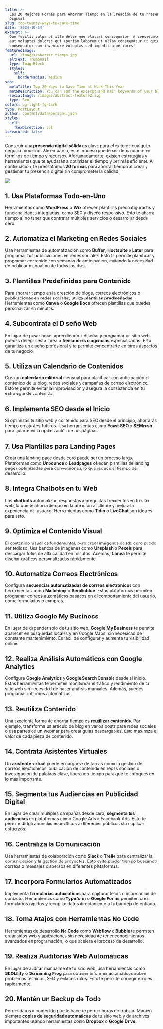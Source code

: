 ```yaml
---
title: >-
  Las 20 Mejores Formas para Ahorrar Tiempo en la Creación de tu Presencia
  Digital
slug: top-twenty-ways-to-save-time
date: '2024-10-14'
excerpt: >-
  Quo facilis culpa ut illo dolor quo placeat consequatur. A consequatur facilis
  aut voluptas dolores qui aperiam laborum ut ullam consequatur ut quia
  consequatur cum inventore voluptas sed impedit asperiores!
featuredImage:
  url: /images/ahorrar tiempo.jpg
  altText: Thumbnail
  type: ImageBlock
  styles:
    self:
      borderRadius: medium
seo:
  metaTitle: Top 20 Ways to Save Time at Work This Year
  metaDescription: You can add the excerpt and main keywords of your blog post here.
  socialImage: /images/abstract-feature2.svg
  type: Seo
colors: bg-light-fg-dark
type: PostLayout
author: content/data/person4.json
styles:
  self:
    flexDirection: col
isFeatured: false
---
```

Construir una **presencia digital sólida** es clave para el éxito de cualquier negocio moderno. Sin embargo, este proceso puede ser demandante en términos de tiempo y recursos. Afortunadamente, existen estrategias y herramientas que te ayudarán a optimizar el tiempo y ser más eficiente. A continuación, te presentamos **20 formas** para ahorrar tiempo al crear y gestionar tu presencia digital sin comprometer la calidad.

![](/images/ahorrar%20tiempo.jpg)

## 1. **Usa Plataformas Todo-en-Uno**

Herramientas como **WordPress** o **Wix** ofrecen plantillas preconfiguradas y funcionalidades integradas, como SEO y diseño responsivo. Esto te ahorra tiempo al no tener que contratar múltiples servicios o desarrollar desde cero.

## 2. **Automatiza el Marketing en Redes Sociales**

Usa herramientas de automatización como **Buffer**, **Hootsuite** o **Later** para programar tus publicaciones en redes sociales. Esto te permite planificar y programar contenido con semanas de anticipación, evitando la necesidad de publicar manualmente todos los días.

## 3. **Plantillas Predefinidas para Contenido**

Para ahorrar tiempo en la creación de blogs, correos electrónicos o publicaciones en redes sociales, utiliza **plantillas prediseñadas**. Herramientas como **Canva** o **Google Docs** ofrecen plantillas que puedes personalizar en minutos.

## 4. **Subcontrata el Diseño Web**

En lugar de pasar horas aprendiendo a diseñar y programar un sitio web, puedes delegar esta tarea a **freelancers o agencias** especializadas. Esto garantiza un diseño profesional y te permite concentrarte en otros aspectos de tu negocio.

## 5. **Utiliza un Calendario de Contenidos**

Crea un **calendario editorial** mensual para planificar con anticipación el contenido de tu blog, redes sociales y campañas de correo electrónico. Esto te permite evitar la improvisación y asegura la consistencia en tu estrategia de contenido.

## 6. **Implementa SEO desde el Inicio**

Si optimizas tu sitio web y contenido para SEO desde el principio, ahorrarás tiempo en ajustes futuros. Usa herramientas como **Yoast SEO** o **SEMrush** para guiarte en la optimización de tus páginas.

## 7. **Usa Plantillas para Landing Pages**

Crear una landing page desde cero puede ser un proceso largo. Plataformas como **Unbounce** o **Leadpages** ofrecen plantillas de landing pages optimizadas para conversiones, lo que reduce el tiempo de desarrollo.

## 8. **Integra Chatbots en tu Web**

Los **chatbots** automatizan respuestas a preguntas frecuentes en tu sitio web, lo que te ahorra tiempo en la atención al cliente y mejora la experiencia del usuario. Herramientas como **Tidio** o **LiveChat** son ideales para esto.

## 9. **Optimiza el Contenido Visual**

El contenido visual es fundamental, pero crear imágenes desde cero puede ser tedioso. Usa bancos de imágenes como **Unsplash** o **Pexels** para descargar fotos de alta calidad en minutos. Además, **Canva** te permite diseñar gráficos personalizados rápidamente.

## 10. **Automatiza Correos Electrónicos**

Configura **secuencias automatizadas de correos electrónicos** con herramientas como **Mailchimp** o **Sendinblue**. Estas plataformas permiten programar correos automáticos basados en el comportamiento del usuario, como formularios o compras.

## 11. **Utiliza Google My Business**

En lugar de depender solo de tu sitio web, **Google My Business** te permite aparecer en búsquedas locales y en Google Maps, sin necesidad de constante mantenimiento. Es fácil de configurar y aumenta tu visibilidad online.

## 12. **Realiza Análisis Automáticos con Google Analytics**

Configura **Google Analytics** y **Google Search Console** desde el inicio. Estas herramientas te permiten monitorear el tráfico y rendimiento de tu sitio web sin necesidad de hacer análisis manuales. Además, puedes programar informes automáticos.

## 13. **Reutiliza Contenido**

Una excelente forma de ahorrar tiempo es **reutilizar contenido**. Por ejemplo, transforma un artículo de blog en varios posts para redes sociales o usa partes de un webinar para crear guías descargables. Esto maximiza el valor de cada pieza de contenido.

## 14. **Contrata Asistentes Virtuales**

Un **asistente virtual** puede encargarse de tareas como la gestión de correos electrónicos, publicación de contenido en redes sociales o investigación de palabras clave, liberando tiempo para que te enfoques en lo más importante.

## 15. **Segmenta tus Audiencias en Publicidad Digital**

En lugar de crear múltiples campañas desde cero, **segmenta tus audiencias** en plataformas como Google Ads o Facebook Ads. Esto te permite dirigir anuncios específicos a diferentes públicos sin duplicar esfuerzos.

## 16. **Centraliza la Comunicación**

Usa herramientas de colaboración como **Slack** o **Trello** para centralizar la comunicación y la gestión de proyectos. Esto evita perder tiempo buscando correos o mensajes dispersos en diferentes plataformas.

## 17. **Incorpora Formularios Automatizados**

Implementa **formularios automáticos** para capturar leads o información de contacto. Herramientas como **Typeform** o **Google Forms** permiten crear formularios rápidos y recopilar datos directamente a tu bandeja de entrada.

## 18. **Toma Atajos con Herramientas No Code**

Herramientas de desarrollo **No Code** como **Webflow** o **Bubble** te permiten crear sitios web y aplicaciones sin necesidad de tener conocimientos avanzados en programación, lo que acelera el proceso de desarrollo.

## 19. **Realiza Auditorías Web Automáticas**

En lugar de auditar manualmente tu sitio web, usa herramientas como **SEObility** o **Screaming Frog** para obtener informes automáticos sobre problemas técnicos, SEO y enlaces rotos. Esto te permite corregir errores rápidamente.

## 20. **Mantén un Backup de Todo**

Perder datos o contenido puede hacerte perder horas de trabajo. Mantén siempre **copias de seguridad automáticas** de tu sitio web y de archivos importantes usando herramientas como **Dropbox** o **Google Drive**.
